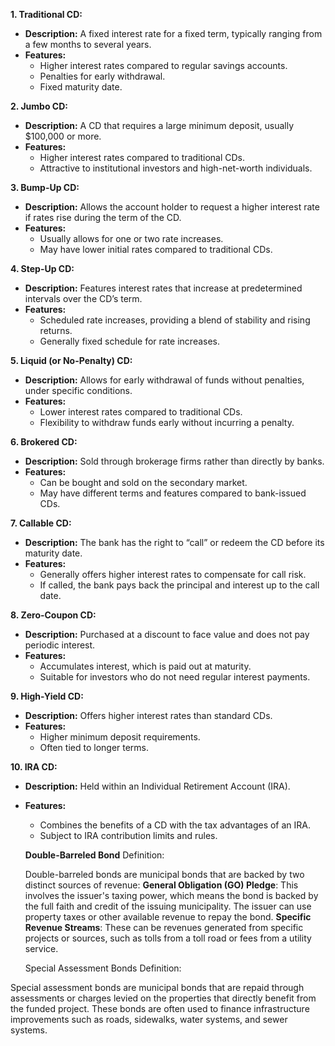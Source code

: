 **1. Traditional CD:**
- **Description:** A fixed interest rate for a fixed term, typically ranging from a few months to several years.
- **Features:** 
  - Higher interest rates compared to regular savings accounts.
  - Penalties for early withdrawal.
  - Fixed maturity date.

**2. Jumbo CD:**
- **Description:** A CD that requires a large minimum deposit, usually $100,000 or more.
- **Features:**
  - Higher interest rates compared to traditional CDs.
  - Attractive to institutional investors and high-net-worth individuals.

**3. Bump-Up CD:**
- **Description:** Allows the account holder to request a higher interest rate if rates rise during the term of the CD.
- **Features:**
  - Usually allows for one or two rate increases.
  - May have lower initial rates compared to traditional CDs.

**4. Step-Up CD:**
- **Description:** Features interest rates that increase at predetermined intervals over the CD’s term.
- **Features:**
  - Scheduled rate increases, providing a blend of stability and rising returns.
  - Generally fixed schedule for rate increases.

**5. Liquid (or No-Penalty) CD:**
- **Description:** Allows for early withdrawal of funds without penalties, under specific conditions.
- **Features:**
  - Lower interest rates compared to traditional CDs.
  - Flexibility to withdraw funds early without incurring a penalty.

**6. Brokered CD:**
- **Description:** Sold through brokerage firms rather than directly by banks.
- **Features:**
  - Can be bought and sold on the secondary market.
  - May have different terms and features compared to bank-issued CDs.

**7. Callable CD:**
- **Description:** The bank has the right to “call” or redeem the CD before its maturity date.
- **Features:**
  - Generally offers higher interest rates to compensate for call risk.
  - If called, the bank pays back the principal and interest up to the call date.

**8. Zero-Coupon CD:**
- **Description:** Purchased at a discount to face value and does not pay periodic interest.
- **Features:**
  - Accumulates interest, which is paid out at maturity.
  - Suitable for investors who do not need regular interest payments.

**9. High-Yield CD:**
- **Description:** Offers higher interest rates than standard CDs.
- **Features:**
  - Higher minimum deposit requirements.
  - Often tied to longer terms.

**10. IRA CD:**
- **Description:** Held within an Individual Retirement Account (IRA).
- **Features:**
  - Combines the benefits of a CD with the tax advantages of an IRA.
  - Subject to IRA contribution limits and rules.


  **Double-Barreled Bond**
   Definition:

   Double-barreled bonds are municipal bonds that are backed by two distinct sources of revenue:
   **General Obligation (GO) Pledge**: This involves the issuer's taxing power, which means the bond is backed by the full faith and credit of the issuing municipality. The issuer can use property taxes or other available revenue to repay the bond.
   **Specific Revenue Streams**: These can be revenues generated from specific projects or sources, such as tolls from a toll road or fees from a utility service.

   Special Assessment Bonds
Definition:

Special assessment bonds are municipal bonds that are repaid through assessments or charges levied on the properties that directly benefit from the funded project.
These bonds are often used to finance infrastructure improvements such as roads, sidewalks, water systems, and sewer systems.
